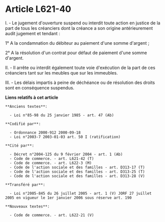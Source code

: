 # Article L621-40

I. - Le jugement d'ouverture suspend ou interdit toute action en justice de la part de tous les créanciers dont la créance a
son origine antérieurement audit jugement et tendant :

1° A la condamnation du débiteur au paiement d'une somme d'argent ;

2° A la résolution d'un contrat pour défaut de paiement d'une somme d'argent.

II. - Il arrête ou interdit également toute voie d'exécution de la part de ces créanciers tant sur les meubles que sur les
immeubles.

III. - Les délais impartis à peine de déchéance ou de résolution des droits sont en conséquence suspendus.

**Liens relatifs à cet article**

	**Anciens textes**:

	  - Loi n°85-98 du 25 janvier 1985 - art. 47 (Ab)

	**Codifié par**:

	  - Ordonnance 2000-912 2000-09-18
	  - Loi n°2003-7 2003-01-03 art. 50 I (ratification)

	**Cité par**:

	  - Décret n°2004-125 du 9 février 2004 - art. 1 (Ab)
	  - Code de commerce. - art. L621-42 (T)
	  - Code de commerce. - art. L622-3 (M)
	  - Code de l'action sociale et des familles - art. D313-17 (T)
	  - Code de l'action sociale et des familles - art. D313-25 (T)
	  - Code de l'action sociale et des familles - art. D313-28 (V)

	**Transféré par**:

	  - Loi n°2005-845 du 26 juillet 2005 - art. 1 (V) JORF 27 juillet 2005 en vigueur le 1er janvier 2006 sous réserve art. 190

	**Nouveaux textes**:

	  - Code de commerce. - art. L622-21 (V)
